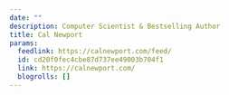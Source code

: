 ```yaml
---
date: ""
description: Computer Scientist & Bestselling Author
title: Cal Newport
params:
  feedlink: https://calnewport.com/feed/
  id: cd20f0fec4cbe87d737ee49003b704f1
  link: https://calnewport.com/
  blogrolls: []
---
```

